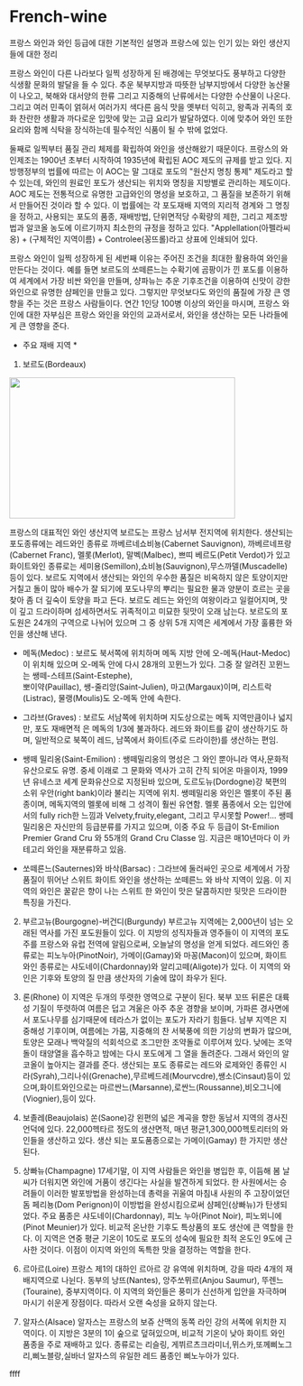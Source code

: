 # French-wine
프랑스 와인과 와인 등급에 대한 기본적인 설명과 프랑스에 있는 인기 있는 와인 생산지들에 대한 정리

프랑스 와인이 다른 나라보다 일찍 성장하게 된 배경에는 무엇보다도 풍부하고 다양한 식생활 문화의 발달을 들 수 있다. 추운 북부지방과 따뜻한 남부지방에서 다양한 농산물이 나오고, 북해와 대서양의 한류 그리고 지중해의 난류에서는 다양한 수산물이 나온다. 그리고 여러 민족이 얽혀서 여러가지 색다른 음식 맛을 옛부터 익히고, 왕족과 귀족의 호화 찬란한 생활과 까다로운 입맛에 맞는 고급 요리가 발달하였다. 이에 맞추어 와인 또한 요리와 함께 식탁을 장식하는데 필수적인 식품이 될 수 밖에 없었다.  

둘째로 일찍부터 품질 관리 체제를 확립하여 와인을 생산해왔기 때문이다. 프랑스의 와인제조는 1900년 초부터 시작하여 1935년에 확립된 AOC 제도의 규제를 받고 있다. 지방행정부의 법률에 따르는 이 AOC는 말 그대로 포도의 "원산지 명칭 통제" 제도라고 할 수 있는데, 와인의 원료인 포도가 생산되는 위치와 명칭을 지방별로 관리하는 제도이다. AOC 제도는 전통적으로 유명한 고급와인의 명성을 보호하고, 그 품질을 보존하기 위해서 만들어진 것이라 할 수 있다. 이 법률에는 각 포도재배 지역의 지리적 경계와 그 명칭을 정하고, 사용되는 포도의 품종, 재배방법, 단위면적당 수확량의 제한, 그리고 제조방법과 알코올 농도에 이르기까지 최소한의 규정을 정하고 있다. "Applellation(아펠라씨옹) + (구체적인 지역이름) + Controlee(꽁뜨롤)라고 상표에 인쇄되어 있다. 

프랑스 와인이 일찍 성장하게 된 세번째 이유는 주어진 조건을 최대한 활용하여 와인을 만든다는 것이다. 예를 들면 보르도의 쏘떼른느는 수확기에 곰팡이가 낀 포도를 이용하여 세계에서 가장 비싼 와인을 만들며, 샹파뉴는 추운 기후조건을 이용하여 신맛이 강한 와인으로 유명한 샴페인을 만들고 있다. 그렇지만 무엇보다도 와인의 품질에 가장 큰 영향을 주는 것은 프랑스 사람들이다. 연간 1인당 100병 이상의 와인을 마시며, 프랑스 와인에 대한 자부심은 프랑스 와인을 와인의 교과서로서, 와인을 생산하는 모든 나라들에게 큰 영향을 준다. 

* 주요 재배 지역 * 

1) 보르도(Bordeaux) 
<img src="https://upload.wikimedia.org/wikipedia/commons/thumb/f/f7/Cars,_Gironde.jpg/220px-Cars,_Gironde.jpg" height="250" width="400"/>



프랑스의 대표적인 와인 생산지역 보르도는 프랑스 남서부 전지역에 위치한다. 생산되는 포도종류에는 레드와인 종류로 까베르네쇼비뇽(Cabernet Sauvignon), 까베르네프랑(Cabernet Franc), 멜롯(Merlot), 말벡(Malbec), 쁘띠 베르도(Petit Verdot)가 있고 화이트와인 종류로는 세미용(Semillon),쇼비뇽(Sauvignon),무스까델(Muscadelle)등이 있다. 
보르도 지역에서 생산되는 와인의 우수한 품질은 비옥하지 않은 토양이지만 거칠고 돌이 많아 배수가 잘 되기에 포도나무의 뿌리는 필요한 물과 양분이 흐르는 곳을 찾아 좀 더 깊숙이 토양을 파고 든다. 
보르도 레드는 와인의 여왕이라고 일컬어지며, 맛이 깊고 드라이하며 섬세하면서도 귀족적이고 미묘한 뒷맛이 오래 남는다. 
보르도의 포도원은 24개의 구역으로 나뉘어 있으며 그 중 상위 5개 지역은 세계에서 가장 훌륭한 와인을 생산해 낸다. 

 - 메독(Medoc) : 보르도 북서쪽에 위치하며 메독 지방 안에 오-메독(Haut-Medoc)이 위치해 있으며 
  오-메독 안에 다시 28개의 꼬뮌느가 있다. 그중 잘 알려진 꼬뮌느는 쌩떼-스테프(Saint-Estephe),  
  뽀이약(Pauillac), 쌩-줄리앙(Saint-Julien), 마고(Margaux)이며, 리스트락(Listrac), 물랭(Moulis)도 오-메독 안에 속한다. 

 - 그라브(Graves) : 보르도 서남쪽에 위치하며 지도상으로는  메독 지역만큼이나 넓지만, 포도 재배면적 
  은 메독의 1/3에 불과하다. 레드와 화이트를 같이 생산하기도 하며, 일반적으로 북쪽이 레드, 남쪽에서 
  화이트(주로 드라이한)를 생산하는 편임. 

 - 쌩떼 밀리옹(Saint-Emilion) : 쌩떼밀리옹의 명성은 그 와인 뿐아니라 역사,문화적 유산으로도 유명. 중세 이래로 그 문화와 역사가 고히 간직 되어온 마을이자, 1999년 유네스코 세계 문화유산으로 지정된바 있으며, 도르도뉴(Dordogne)강 북편의 소위 우안(right bank)이라 불리는 지역에 위치. 
  쌩떼밀리옹 와인은 멜롯이 주된 품종이며, 메독지역의 멜롯에 비해 그 성격이 훨씬 유연함. 
  멜롯 품종에서 오는 입안에서의 fully rich한 느낌과 Velvety,fruity,elegant, 그리고 무시못할 Power!... 
  쌩떼밀리옹은 자신만의 등급분류를 가지고 있으며, 이중 주요 두 등급이 St-Emilion Premier Grand Cru 
  와 55개의 Grand Cru Classe 임. 지금은 매10년마다 이 카테고리 와인을 재분류하고 있음. 

 - 쏘떼른느(Sauternes)와 바삭(Barsac) : 그라브에 둘러싸인 곳으로 세계에서 가장 품질이 뛰어난 스위트 화이트 와인을 생산하는 쏘떼른느 와 바삭 지역이 있음. 이 지역의 와인은 꿀같은 향이 나는 스위트 한 와인이 맛은 달콤하지만 뒷맛은 드라이한 특징을 가진다. 

2) 부르고뉴(Bourgogne)-버건디(Burgundy) 
부르고뉴 지역에는 2,000년이 넘는 오래된 역사를 가진 포도원들이 있다. 이 지방의 성직자들과 영주들이 이 지역의 포도주를 프랑스와 유럽 전역에 알림으로써, 오늘날의 명성을 얻게 되었다. 레드와인 종류로는 피노누아(PinotNoir), 가메이(Gamay)와 마꽁(Macon)이 있으며, 화이트와인 종류로는 샤도네이(Chardonnay)와 알리고떼(Aligote)가 있다. 이 지역의 와인은 기후와 토양의 질 만큼 생산자의 기술에 많이 좌우가 된다. 

3) 론(Rhone) 
이 지역은 두개의 뚜렷한 영역으로 구분이 된다. 북부 꼬뜨 뒤론은 대륙성 기질이 뚜렷하여 여름은 덥고 겨울은 아주 추운 경향을 보이며, 가파른 경사면에서 포도나무를 심기때문에 테라스가 없이는 포도가 자라기 힘들다. 남부 지역은 지중해성 기후이며, 여름에는 가뭄, 지중해의 찬 서북풍에 의한 기상의 변화가 많으며,토양은 모래나 백악질의 석회석으로 조그만한 조약돌로 이루어져 있다. 낮에는 조약돌이 태양열을 흡수하고 밤에는 다시 포도에게 그 열을 돌려준다. 그래서 와인의 알코올이 높아지는 결과를 준다. 생산되는 포도 종류로는 레드와 로제와인 종류인 시라(Syrah),그리나쉬(Grenache),무르베드레(Mourvcdre),쌩소(Cinsaut)등이 있으며,화이트와인으로는 마르싼느(Marsanne),로싼느(Roussanne),비오그니에(Viognier),등이 있다. 

4) 보졸레(Beaujolais) 
쏜(Saone)강 왼편의 넓은 계곡을 향한 동남서 지역의 경사진 언덕에 있다. 22,000헥타르 정도의 생산면적, 매년 평균1,300,000헥토리터의 와인들을 생산하고 있다. 생산 되는 포도품종으로는 가메이(Gamay) 한 가지만 생산된다. 

5) 상빠뉴(Champagne) 
17세기말, 이 지역 사람들은 와인을 병입한 후, 이듬해 봄 날씨가 더워지면 와인에 거품이 생긴다는 사실을 발견하게 되었다. 한 사원에서는 승려들이 이러한 발포방법을 완성하는데 총력을 귀울여 마침내 사원의 주 고장이었던 돔 페리뇽(Dom Perignon)이 이방법을 완성시킴으로써 샴페인(상빠뉴)가 탄생되었다. 주요 품종은 샤도네이(Chardonnay), 피노 누아(Pinot Noir), 피노뫼니에(Pinot Meunier)가 있다. 비교적 온난한 기후도 특상품의 포도 생산에 큰 역할을 한다. 이 지역은 연중 평균 기온이 10도로 포도의 성숙에 필요한 최적 온도인 9도에 근사한 것이다. 이점이 이지역 와인의 독특한 맛을 결정하는 역할을 한다. 

6) 르아르(Loire) 
프랑스 제1의 대하인 르아르 강 유역에 위치하며, 강을 따라 4개의 재배지역으로 나뉜다. 동부의 낭뜨(Nantes), 앙주쏘뮈르(Anjou Saumur), 뚜렌느(Touraine), 중부지역이다. 이 지역의 와인들은 풍미가 신선하게 입안을 자극하며 마시기 쉬운게 장점이다. 따라서 오랜 숙성을 요하지 않는다. 

7) 알자스(Alsace) 
알자스는 프랑스의 보쥬 산맥의 동쪽 라인 강의 서쪽에 위치한 지역이다. 이 지방은 3분의 1이 숲으로 덮혀있으며, 비교적 기온이 낮아 화이트 와인 품종을 주로 재배하고 있다. 종류로는 리슬링, 게뷔르츠크라미너,뮈스카,또께삐노그리,삐노블랑,실바너 알자스의 유일한 레드 품종인 삐노누아가 있다. 

ffff
